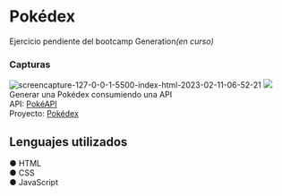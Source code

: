 <h1>Pokédex</h1>
Ejercicio pendiente del bootcamp Generation<i>(en curso)</i>

<br>
<h3>Capturas</h3>

<img src="https://i.ibb.co/tBcd3Q5/screencapture-127-0-0-1-5500-index-html-2023-02-11-06-52-21.png" alt="screencapture-127-0-0-1-5500-index-html-2023-02-11-06-52-21">
<img src="https://i.ibb.co/mHmmHs9/screencapture-steady-crumble-4ff20d-netlify-app-2023-02-11-21-34-31.png"><br>
Generar una Pokédex consumiendo una API<br>
API: <a href="https://pokeapi.co">PokéAPI</a><br>
Proyecto: <a href="https://steady-crumble-4ff20d.netlify.app/"> Pokédex</a>
<h2>Lenguajes utilizados</h2>
● HTML<br>
● CSS<br>
● JavaScript<br>
